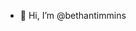 - 👋 Hi, I’m @bethantimmins

<!---
bethantimmins/bethantimmins is a ✨ special ✨ repository because its `README.md` (this file) appears on your GitHub profile.
You can click the Preview link to take a look at your changes.
--->
